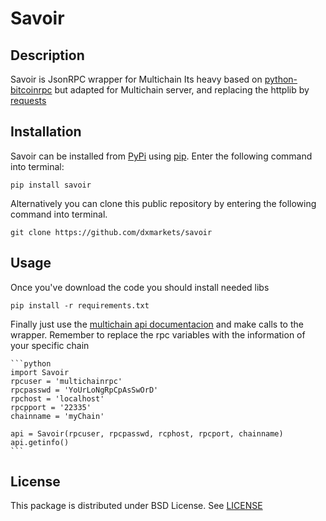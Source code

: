 Savoir
=========


Description
-----------

Savoir is JsonRPC wrapper for Multichain
Its heavy based on [python-bitcoinrpc](https://github.com/jgarzik/python-bitcoinrpc)
but adapted for Multichain server, and replacing the httplib by
[requests](http://docs.python-requests.org/en/master/)

Installation
----------

Savoir can be installed from
[PyPi](https://pypi.python.org/pypi) using
[pip](https://pypi.python.org/pypi/pip). Enter the following command
into terminal:

    pip install savoir

Alternatively you can clone this public repository by entering the following
command into terminal.

    git clone https://github.com/dxmarkets/savoir

Usage
-------

Once you've download the code you should install needed libs

    pip install -r requirements.txt

Finally just use the [multichain api documentacion](http://www.multichain.com/developers/json-rpc-api/) and make calls to the wrapper.
Remember to replace the rpc variables with the information of your specific chain

    ```python
    import Savoir
    rpcuser = 'multichainrpc'
    rpcpasswd = 'YoUrLoNgRpCpAsSwOrD'
    rpchost = 'localhost'
    rpcpport = '22335'
    chainname = 'myChain'

    api = Savoir(rpcuser, rpcpasswd, rcphost, rpcport, chainname)
    api.getinfo()
    ```

License
-------

This package is distributed under BSD License.
See [LICENSE](https://github.com/DXMarkets/Savoir/blob/master/LICENSE)